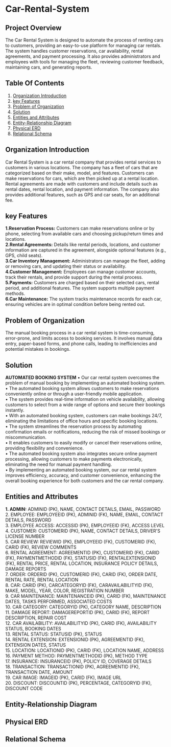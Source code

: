 # Car-Rental-System
## Project Overview
The Car Rental System is designed to automate the process of renting cars to customers, providing an easy-to-use platform for managing car rentals. The system handles customer reservations, car availability, rental agreements, and payment processing. It also provides administrators and employees with tools for managing the fleet, reviewing customer feedback, maintaining cars, and generating reports.
## Table Of Contents
1. [Organization Introduction](#organization-introduction)
2. [key Features](#key-features)
3. [Problem of Organization](#problem-of-organization)
4. [Solution](#solution)
5. [Entities and Attributes](#entities-and-attributes)
6. [Entity-Relationship Diagram](#entity-relationship-diagram)
7. [Physical ERD](#physical-erd)
8. [Relational Schema](#relational-schema)
## Organization Introduction
Car Rental System is a car rental company that provides rental services to customers in various locations. The company has a fleet of cars that are categorized based on their make, model, and features. Customers can make reservations for cars, which are then picked up at a rental location. Rental agreements are made with customers and include details such as rental dates, rental location, and payment information. The company also provides additional features, such as GPS and car seats, for an additional fee.
## key Features
**1.Reservation Process:** Customers can make reservations online or by phone, selecting from available cars and choosing pickup/return times and locations.<br/>
**2.Rental Agreements:** Details like rental periods, locations, and customer information are captured in the agreement, alongside optional features (e.g., GPS, child seats).<br/>
**3.Car Inventory Management:** Administrators can manage the fleet, adding or removing cars, and updating their status or availability.<br/>
**4.Customer Management:** Employees can manage customer accounts, track their rentals, and provide support during the rental process.<br/>
**5.Payments:** Customers are charged based on their selected cars, rental period, and additional features. The system supports multiple payment methods.<br/>
**6.Car Maintenance:** The system tracks maintenance records for each car, ensuring vehicles are in optimal condition before being rented out.<br/>
## Problem of Organization
The manual booking process in a car rental system is time-consuming, error-prone, and limits access to booking services. It involves manual data entry, paper-based forms, and phone calls, leading to inefficiencies and potential mistakes in bookings. 
## Solution
**AUTOMATED BOOKING SYSTEM**
• Our car rental system overcomes the problem of manual booking by implementing an automated booking system. <br/>
• The automated booking system allows customers to make reservations conveniently online or through a user-friendly mobile application. <br/>
• The system provides real-time information on vehicle availability, allowing customers to select from a wide range of options and secure their bookings instantly.<br/> 
• With an automated booking system, customers can make bookings 24/7, eliminating the limitations of office hours and specific booking locations. <br/>
• The system streamlines the reservation process by automating confirmation emails or notifications, reducing the risk of missed bookings or miscommunication. <br/>
• It enables customers to easily modify or cancel their reservations online, providing flexibility and convenience. <br/>
• The automated booking system also integrates secure online payment processing, allowing customers to make payments electronically, eliminating the need for manual payment 
  handling. <br/>
• By implementing an automated booking system, our car rental system improves efficiency, accuracy, and customer convenience, enhancing the overall booking experience for both customers and the car rental company.<br/>
## Entities and Attributes
**1. ADMIN:** ADMINID (PK), NAME, CONTACT DETAILS, EMAIL, PASSWORD<br/>
2. EMPLOYEE: EMPLOYEEID (PK), ADMINID (FK), NAME, EMAIL, CONTACT DETAILS, PASSWORD<br/>
3. EMPLOYEE ACCESS: ACCESSID (PK), EMPLOYEEID (FK), ACCESS LEVEL<br/>
4. CUSTOMER: CUSTOMERID (PK), NAME, CONTACT DETAILS, DRIVER'S LICENSE NUMBER<br/>
5. CAR REVIEW: REVIEWID (PK), EMPLOYEEID (FK), CUSTOMERID (FK), CARID (FK), REVIEW COMMENTS<br/>
6. RENTAL AGREEMENT: AGREEMENTID (PK), CUSTOMERID (FK), CARID (FK), PAYMENTMETHODID (FK), STATUSID (FK), RENTALEXTENSIONID (FK), RENTAL PRICE, RENTAL LOCATION, INSURANCE POLICY DETAILS, DAMAGE REPORTS<br/>
7. ORDER: ORDERID (PK), CUSTOMERID (FK), CARID (FK), ORDER DATE, RENTAL RATE, RENTAL LOCATION<br/>
8. CAR: CARID (PK), CARCATEGORYID (FK), CARAVAILABILITYID (FK), MAKE, MODEL, YEAR, COLOR, REGISTRATION NUMBER<br/>
9. CAR MAINTENANCE: MAINTENANCEID (PK), CARID (FK), MAINTENANCE DATES, TASKS PERFORMED, ASSOCIATED COSTS<br/>
10. CAR CATEGORY: CATEGORYID (PK), CATEGORY NAME, DESCRIPTION<br/>
11. DAMAGE REPORT: DAMAGEREPORTID (PK), CARID (FK), REPORT DESCRIPTION, REPAIR COST<br/>
12. CAR AVAILABILITY: AVAILABILITYID (PK), CARID (FK), AVAILABILITY STATUS, BOOKING DATES<br/>
13. RENTAL STATUS: STATUSID (PK), STATUS<br/>
14. RENTAL EXTENSION: EXTENSIONID (PK), AGREEMENTID (FK), EXTENSION DATES, STATUS<br/>
15. LOCATION: LOCATIONID (PK), CARID (FK), LOCATION NAME, ADDRESS<br/>
16. PAYMENT METHOD: PAYMENTMETHODID (PK), METHOD TYPE<br/>
17. INSURANCE: INSURANCEID (PK), POLICY ID, COVERAGE DETAILS<br/>
18. TRANSACTION: TRANSACTIONID (PK), AGREEMENTID (FK), TRANSACTION DATE, AMOUNT<br/>
19. CAR IMAGE: IMAGEID (PK), CARID (FK), IMAGE URL<br/>
20. DISCOUNT: DISCOUNTID (PK), PERCENTAGE, CATEGORYID (FK), DISCOUNT CODE<br/>

## Entity-Relationship Diagram

## Physical ERD

## Relational Schema
